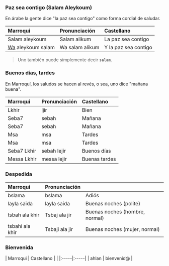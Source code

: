 
### Paz sea contigo (Salam Aleykoum)
En árabe la gente dice "la paz sea contigo" como forma cordial de saludar.

| Marroqui     | Pronunciación | Castellano | 
|:-----|:-----|:-----|
| Salam aleykoum | Salam alikum | La paz sea contigo    |
| [Wa](Nexos%20Comunicativos) aleykoum salam | Wa salam alikum |  Y la paz sea contigo    |

> Uno también puede simplemente decir **`salam`**.


### Buenos días, tardes
En Marroquí, los saludos se hacen al revés, o sea, uno dice "mañana buena".

| Marroqui     | Pronunciación | Castellano | 
|:-----|:-----|:-----|
| Lkhir | ljir | Bien    |
| Seba7 | sebah |  Mañana    |
| Seba7 | sebah |  Mañana    |
| Msa | msa |  Tardes    |
| Msa | msa |  Tardes    |
| Seba7 Lkhir | sebah lejir |  Buenos días    |
| Messa Lkhir | messa lejir |  Buenas tardes    |


### Despedida

| Marroqui     | Pronunciación |  | 
|:-----|:-----|:-----|
| bslama | bslama | Adiós    |
| layla saida | layla saida | Buenas noches (polite)    |
| tsbah ala khir | Tsbaj ala jir | Buenas noches (hombre, normal) |
| tsbahi ala khir | Tsbaji ala jir | Buenas noches (mujer, normal) |


### Bienvenida

| Marroqui     | Castellano |  | 
|:-----|:-----|
| ahlan | bienvenid@    |



